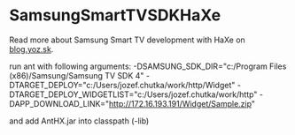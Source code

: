SamsungSmartTVSDKHaXe
=====================
Read more about Samsung Smart TV development with HaXe on [blog.yoz.sk](http://blog.yoz.sk/2013/03/samsung-smart-tv-development-with-haxe/).

run ant with following arguments:
    -DSAMSUNG_SDK_DIR="c:/Program Files (x86)/Samsung/Samsung TV SDK 4"
    -DTARGET_DEPLOY="c:/Users/jozef.chutka/work/http/Widget"
    -DTARGET_DEPLOY_WIDGETLIST="c:/Users/jozef.chutka/work/http"
    -DAPP_DOWNLOAD_LINK="http://172.16.193.191/Widget/Sample.zip"

and add AntHX.jar into classpath (-lib)